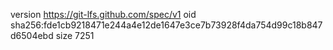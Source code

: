 version https://git-lfs.github.com/spec/v1
oid sha256:fde1cb9218471e244a4e12de1647e3ce7b73928f4da754d99c18b847d6504ebd
size 7251
